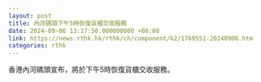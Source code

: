 ```yaml
---
layout: post
title: 內河碼頭下午5時恢復貨櫃交收服務
date: 2024-09-06 13:17:50.000000000 +08:00
link: https://news.rthk.hk/rthk/ch/component/k2/1769551-20240906.htm
categories: rthk
---
```


香港內河碼頭宣布，將於下午5時恢復貨櫃交收服務。
